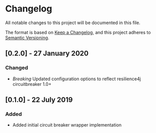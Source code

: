 # Changelog
All notable changes to this project will be documented in this file.

The format is based on [Keep a Changelog](https://keepachangelog.com/en/1.0.0/),
and this project adheres to [Semantic Versioning](https://semver.org/spec/v2.0.0.html).

## [0.2.0] - 27 January 2020
### Changed
- *Breaking* Updated configuration options to reflect resilience4j circuitbreaker 1.0+

## [0.1.0] - 22 July 2019
### Added
- Added initial circuit breaker wrapper implementation
